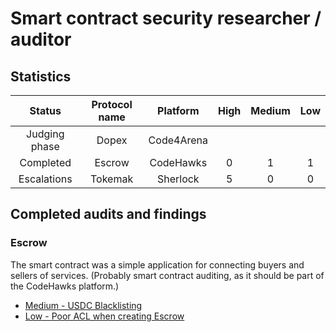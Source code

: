 # Smart contract security researcher / auditor

## Statistics
|  Status| Protocol name  | Platform   | High |   Medium | Low |
|:---:|:---:|:---:|:---:|:--:|:---:|
|  Judging phase |  Dopex |  Code4Arena |   |   |   |
|  Completed |  Escrow |  CodeHawks |  0  |  1  |  1  |
|  Escalations |  Tokemak  |  Sherlock | 5  | 0   | 0 |

## Completed audits and findings

### Escrow
The smart contract was a simple application for connecting buyers and sellers of services. (Probably smart contract auditing, as it should be part of the CodeHawks platform.)
- [Medium - USDC Blacklisting](Escrow/001-M.md)
- [Low - Poor ACL when creating Escrow](Escrow/001-L.md)
